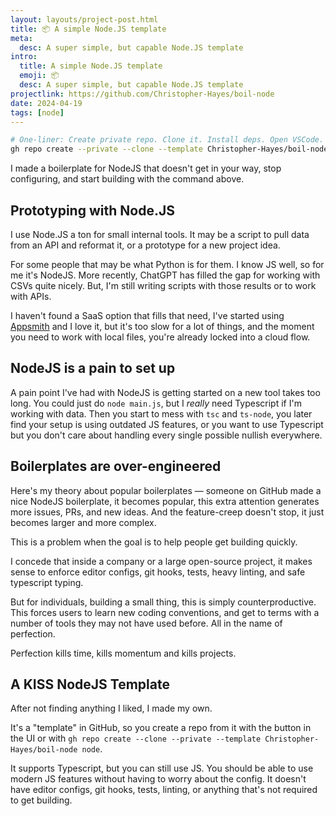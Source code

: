 ```yaml
---
layout: layouts/project-post.html
title: 📦 A simple Node.JS template
meta:
  desc: A super simple, but capable Node.JS template
intro:
  title: A simple Node.JS template
  emoji: 📦
  desc: A super simple, but capable Node.JS template
projectlink: https://github.com/Christopher-Hayes/boil-node
date: 2024-04-19
tags: [node]
---
```


```bash
# One-liner: Create private repo. Clone it. Install deps. Open VSCode.
gh repo create --private --clone --template Christopher-Hayes/boil-node node && cd node && yarn && code .
```

I made a boilerplate for NodeJS that doesn't get in your way, stop configuring, and start building with the command above.

## Prototyping with Node.JS

I use Node.JS a ton for small internal tools. It may be a script to pull data from an API and reformat it, or a prototype for a new project idea.

For some people that may be what Python is for them. I know JS well, so for me it's NodeJS. More recently, ChatGPT has filled the gap for working with CSVs quite nicely. But, I'm still writing scripts with those results or to work with APIs.

I haven't found a SaaS option that fills that need, I've started using [Appsmith](https://appsmith.com) and I love it, but it's too slow for a lot of things, and the moment you need to work with local files, you're already locked into a cloud flow.

## NodeJS is a pain to set up

A pain point I've had with NodeJS is getting started on a new tool takes too long. You could just do `node main.js`, but I _really_ need Typescript if I'm working with data. Then you start to mess with `tsc` and `ts-node`, you later find your setup is using outdated JS features, or you want to use Typescript but you don't care about handling every single possible nullish everywhere.

## Boilerplates are over-engineered

Here's my theory about popular boilerplates — someone on GitHub made a nice NodeJS boilerplate, it becomes popular, this extra attention generates more issues, PRs, and new ideas. And the feature-creep doesn't stop, it just becomes larger and more complex.

This is a problem when the goal is to help people get building quickly.

I concede that inside a company or a large open-source project, it makes sense to enforce editor configs, git hooks, tests, heavy linting, and safe typescript typing.

But for individuals, building a small thing, this is simply counterproductive. This forces users to learn new coding conventions, and get to terms with a number of tools they may not have used before. All in the name of perfection.

Perfection kills time, kills momentum and kills projects.

## A KISS NodeJS Template

After not finding anything I liked, I made my own.

It's a "template" in GitHub, so you create a repo from it with the button in the UI or with `gh repo create --clone --private --template Christopher-Hayes/boil-node node`.

It supports Typescript, but you can still use JS. You should be able to use modern JS features without having to worry about the config. It doesn't have editor configs, git hooks, tests, linting, or anything that's not required to get building.
